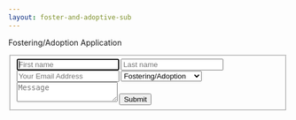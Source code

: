 ```yaml
---
layout: foster-and-adoptive-sub
---
```

<div class="grid">
	<div class="col-9-12 contact-form">
		<p class="round">Fostering/Adoption Application</p>
		<form id="contact" action="" method="post">
			<fieldset>
				<input class="form-name" placeholder="First name" onfocus="this.placeholder = 'First name'" onblur="this.placeholder = 'First name'"  type="text" tabindex="1" required autofocus>
				<input class="form-name" placeholder="Last name" onfocus="this.placeholder = 'Last name'" onblur="this.placeholder = 'Last name'"  type="text" tabindex="2" required autofocus>
				<input class="form-info" placeholder="Your Email Address" onfocus="this.placeholder = 'Your Email Address'" onblur="this.placeholder = 'Your Email Address'" type="email" tabindex="3" required>
				<select name="select">
					  <option value="fostering" selected>Fostering/Adoption</option>
					  <option value="donations">Donations</option>
					  <option value="career">Career Opportunities</option>
					  <option value="media">Media Inquiry</option>
					  <option value="other">Other</option>
				</select>
				<textarea class="form-info" placeholder="Message" onfocus="this.placeholder = 'Message'" onblur="this.placeholder = 'Message'" tabindex="5" required></textarea>
				<input name="submit" type="submit" id="contact-submit" data-submit="...Sending">
		  	</fieldset>
	  	</form> 
  	</div>
</div>